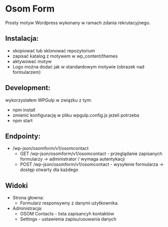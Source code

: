 # Osom Form
Prosty motyw Wordpress wykonany w ramach zdania rekrutacyjnego.

## Instalacja:
* skopiować lub sklonować repozytorium
* zapisać katalog z motywem w wp_content/themes
* aktywować motyw
* Logo można dodać jak w standardowym motywie (obrazek nad formularzem)

## Development:
wykorzystałem WPGulp w związku z tym:
* npm install
* zmienić konfigurację w pliku wpgulp.config.js jeżeli potrzeba
* npm start

## Endpointy:
* /wp-json/osomform/v1/osomcontact
	* GET /wp-json/osomform/v1/osomcontact - przeglądanie zapisanych formularzy -> administrator / wymaga autentykacji
	* POST /wp-json/osomform/v1/osomcontact - wysyłenie formularza -> dostęp otwarty dla każdego

## Widoki
* Strona głowna:
	* Formularz responsywny z danymi użytkownika.
* Administracja:
	* OSOM Contacts - lista zapisancyh kontaktów
	* Settings - ustawienia zapisu/usuwania danych